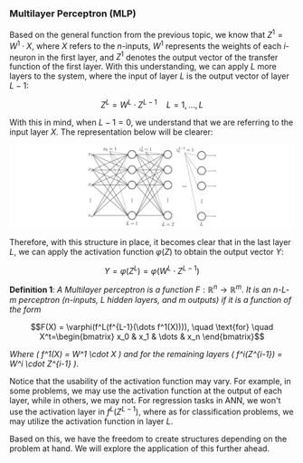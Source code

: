 ### Multilayer Perceptron (MLP)

Based on the general function from the previous topic, we know that $Z^1 = W^1 \cdot X$, where $X$ refers to the $n$-inputs, $W^1$ represents the weights of each $i$-neuron in the first layer, and $Z^1$ denotes the output vector of the transfer function of the first layer. With this understanding, we can apply $L$ more layers to the system, where the input of layer $L$ is the output vector of layer $L-1$:

```math
Z^L = W^L \cdot Z^{L-1} \quad L=1, \dots, L
```

With this in mind, when $L-1 = 0$, we understand that we are referring to the input layer $X$. The representation below will be clearer:


<img src="/img/input_MLP.svg" alt="MLP Input and Hidden Layers"/>

Therefore, with this structure in place, it becomes clear that in the last layer $L$, we can apply the activation function $\varphi(Z)$ to obtain the output vector $Y$:

```math
Y = \varphi(Z^L) = \varphi(W^L \cdot Z^{L-1})
```

__Definition 1__: _A Multilayer perceptron is a function_ $F: \mathbb{R}^n \rightarrow \mathbb{R}^m$. _It is an $n$-$L$-$m$ perceptron ($n$-inputs, $L$ hidden layers, and $m$ outputs) if it is a function of the form_

```math
F(X) = \varphi(f^L(f^{L-1}(\dots f^1(X)))), \quad \text{for} \quad X^t=\begin{bmatrix} x_0 & x_1 & \dots & x_n \end{bmatrix}
```

_Where \( f^1(X) = W^1 \cdot X \) and for the remaining layers \( f^i(Z^{i-1}) = W^i \cdot Z^{i-1} \)_.

Notice that the usability of the activation function may vary. For example, in some problems, we may use the activation function at the output of each layer, while in others, we may not. For regression tasks in ANN, we won't use the activation layer in $f^L(Z^{L-1})$, where as for classification problems, we may utilize the activation function in layer $L$.

Based on this, we have the freedom to create structures depending on the problem at hand. We will explore the application of this further ahead.